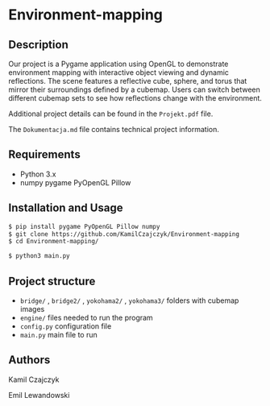 # Environment-mapping

## Description

Our project is a Pygame application using OpenGL to demonstrate environment mapping with interactive object viewing and dynamic reflections. The scene features a reflective cube, sphere, and torus that mirror their surroundings defined by a cubemap. Users can switch between different cubemap sets to see how reflections change with the environment.

Additional project details can be found in the `Projekt.pdf` file.

The `Dokumentacja.md` file contains technical project information.

## Requirements

- Python 3.x
- numpy pygame PyOpenGL Pillow

## Installation and Usage

```bash
$ pip install pygame PyOpenGL Pillow numpy
$ git clone https://github.com/KamilCzajczyk/Environment-mapping
$ cd Environment-mapping/
```

```bash
$ python3 main.py
```

## Project structure

- `bridge/` , `bridge2/` , `yokohama2/` , `yokohama3/` folders with cubemap images
- `engine/` files needed to run the program
- `config.py` configuration file
- `main.py` main file to run

## Authors

Kamil Czajczyk

Emil Lewandowski




